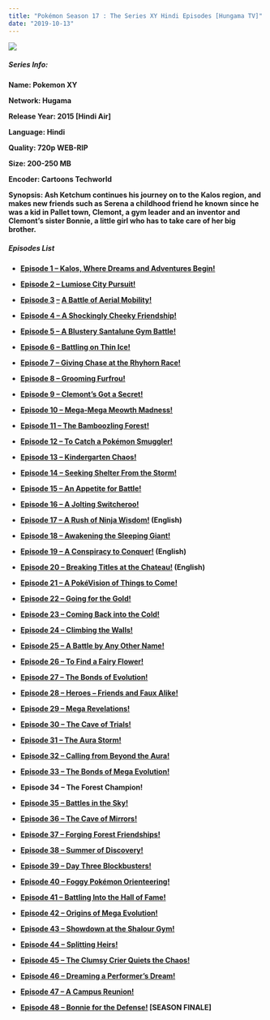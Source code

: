 ```yaml
---
title: "Pokémon Season 17 : The Series XY Hindi Episodes [Hungama TV]"
date: "2019-10-13"
---
```


<script type="text/javascript">var adfly_id = 20713539; var adfly_advert = 'int'; var popunder = true; var domains = ['clk.ink', 'clicksfly.com'];</script>

  
<script src="https://cdn.adf.ly/js/link-converter.js"></script>

[![](https://1.bp.blogspot.com/-u7Oo3agNgPA/XVlkqfN5ftI/AAAAAAAAAhA/3TocWFWGgoEGDX9pHVnZ1prhRW2VjdHZACLcBGAs/s400/fhf.jpg)](https://1.bp.blogspot.com/-u7Oo3agNgPA/XVlkqfN5ftI/AAAAAAAAAhA/3TocWFWGgoEGDX9pHVnZ1prhRW2VjdHZACLcBGAs/s1600/fhf.jpg)

##### Series Info:

**Name: Pokemon XY**

**Network: Hugama**

**Release Year: 2015 \[Hindi Air\]**

**Language: Hindi**

**Quality: 720p WEB-RIP**

**Size: 200-250 MB**

**Encoder: Cartoons Techworld**

**Synopsis: Ash Ketchum continues his journey on to the Kalos region, and makes new friends such as Serena a childhood friend he known since he was a kid in Pallet town, Clemont, a gym leader and an inventor and Clemont’s sister Bonnie, a little girl who has to take care of her big brother.**  

##### Episodes List

- [**Episode 1 – Kalos, Where Dreams and Adventures Begin!**](https://clicksfly.com/full/?api=aaccf0ece50afe7ce39f6e6bfe5eaee5615a6382&url=aHR0cHM6Ly9jYXJ0b29uc3RlY2h3b3JsZC5pbi9wb2tlbW9uLXNlYXNvbi0xNy1lcGlzb2RlLTEtaGluZGktZHViYmVkLTcyMHAtd2F0Y2gtb25saW5lLWRvd25sb2FkLw==&type=2)

- [**Episode 2 – Lumiose City Pursuit!**](https://clicksfly.com/full/?api=aaccf0ece50afe7ce39f6e6bfe5eaee5615a6382&url=aHR0cHM6Ly9jYXJ0b29uc3RlY2h3b3JsZC5pbi9wb2tlbW9uLXNlYXNvbi0xNy1lcGlzb2RlLTItaGluZGktZHViYmVkLTcyMHAtd2F0Y2gtb25saW5lLWRvd25sb2FkLw==&type=2)

- **[Episode 3](https://clicksfly.com/full/?api=aaccf0ece50afe7ce39f6e6bfe5eaee5615a6382&url=aHR0cHM6Ly9jYXJ0b29uc3RlY2h3b3JsZC5pbi9wb2tlbW9uLXNlYXNvbi0xNy1lcGlzb2RlLTMtaGluZGktZHViYmVkLTcyMHAtd2F0Y2gtb25saW5lLWRvd25sb2FkLw==&type=2) [–](https://clicksfly.com/full/?api=aaccf0ece50afe7ce39f6e6bfe5eaee5615a6382&url=aHR0cHM6Ly9jYXJ0b29uc3RlY2h3b3JsZC5pbi9wb2tlbW9uLXNlYXNvbi0xNy1lcGlzb2RlLTItaGluZGktZHViYmVkLTcyMHAtd2F0Y2gtb25saW5lLWRvd25sb2FkLw==&type=2) [A Battle of Aerial Mobility!](https://clicksfly.com/full/?api=aaccf0ece50afe7ce39f6e6bfe5eaee5615a6382&url=aHR0cHM6Ly9jYXJ0b29uc3RlY2h3b3JsZC5pbi9wb2tlbW9uLXNlYXNvbi0xNy1lcGlzb2RlLTMtaGluZGktZHViYmVkLTcyMHAtd2F0Y2gtb25saW5lLWRvd25sb2FkLw==&type=2)**

- [**Episode 4 – A Shockingly Cheeky Friendship!**](https://clicksfly.com/full/?api=aaccf0ece50afe7ce39f6e6bfe5eaee5615a6382&url=aHR0cHM6Ly9jYXJ0b29uc3RlY2h3b3JsZC5pbi9wb2tlbW9uLXNlYXNvbi0xNy1lcGlzb2RlLTQtaGluZGktZHViYmVkLTcyMHAtd2F0Y2gtb25saW5lLWRvd25sb2FkLw==&type=2)

- [**Episode 5 – A Blustery Santalune Gym Battle!**](https://clicksfly.com/full/?api=aaccf0ece50afe7ce39f6e6bfe5eaee5615a6382&url=aHR0cHM6Ly9jYXJ0b29uc3RlY2h3b3JsZC5pbi9wb2tlbW9uLXNlYXNvbi0xNy1lcGlzb2RlLTUtaGluZGktZHViYmVkLTcyMHAtd2F0Y2gtb25saW5lLWRvd25sb2FkLw==&type=2)

- [**Episode 6 – Battling on Thin Ice!**](https://clk.ink/lv82)

- [**Episode 7 – Giving Chase at the Rhyhorn Race!**](https://clk.ink/NtQ4qtyO)

- [**Episode 8 – Grooming Furfrou!**](https://clk.ink/MEwdnG8)

- [**Episode 9 – Clemont’s Got a Secret!**](https://clk.ink/umopNJaU)

- [**Episode 10 – Mega-Mega Meowth Madness!**](https://clk.ink/Pf1ls)

- **[Episode 11 – The Bamboozling Forest!](https://clk.ink/qDpjzo)**

- [**Episode 12 – To Catch a Pokémon Smuggler!**](https://clk.ink/70S94AT)

- [**Episode 13 – Kindergarten Chaos!**](https://clk.ink/njDuohDq)

- [**Episode 14 – Seeking Shelter From the Storm!**](https://clk.ink/gkJ5OJm9)

- [**Episode 15 – An Appetite for Battle!**](https://clk.ink/BHleipSF)

- [**Episode 16 – A Jolting Switcheroo!**](https://clk.ink/7O8B88)

- **[Episode 17 – A Rush of Ninja Wisdom!](https://clk.ink/mNbSWVXa) (English)**

- [**Episode 18 – Awakening the Sleeping Giant!**](https://clk.ink/qbi89WW3)

- **[Episode 19 – A Conspiracy to Conquer!](https://clk.ink/A6AeOih) (English)**

- **[Episode 20 – Breaking Titles at the Chateau!](https://clk.ink/dYam3G3) (English)**

- [**Episode 21 – A PokéVision of Things to Come!**](https://clk.ink/3NTZ)

- [**Episode 22 – Going for the Gold!**](https://clk.ink/Lnj6)

- [**Episode 23 – Coming Back into the Cold!**](https://clk.ink/rgOExv)

- [**Episode 24 – Climbing the Walls!**](https://clk.ink/1t9cqKC7)

- [**Episode 25 – A Battle by Any Other Name!**](https://clk.ink/EAgcIa)

- [**Episode 26 – To Find a Fairy Flower!**](https://clk.ink/nE7mI)

- [**Episode 27 – The Bonds of Evolution!**](https://clk.ink/qTmPCva)

- [**Episode 28 – Heroes – Friends and Faux Alike!**](https://clk.ink/8rf4)

- [**Episode 29 – Mega Revelations!**](https://clk.ink/tgV8)

- [**Episode 30 – The Cave of Trials!**](https://clk.ink/z1QxQm)

- [**Episode 31 – The Aura Storm!**](https://clk.ink/iGHA)

- [**Episode 32 – Calling from Beyond the Aura!**](https://clk.ink/LbBBCA)

- [**Episode 33 – The Bonds of Mega Evolution!**](https://clk.ink/Qgn8K8L)

- **Episode 34 – The Forest Champion!**

- [**Episode 35 – Battles in the Sky!**](https://clk.ink/Uz41n)

- [**Episode 36 – The Cave of Mirrors!**](https://clk.ink/C0Ww)

- [**Episode 37 – Forging Forest Friendships!**](https://clk.ink/b5Ufe)

- [**Episode 38 – Summer of Discovery!**](https://clk.ink/vXMq8lf)

- [**Episode 39 – Day Three Blockbusters!**](https://clk.ink/cfhM)

- [**Episode 40 – Foggy Pokémon Orienteering!**](https://clk.ink/pWSxhig)

- [**Episode 41 – Battling Into the Hall of Fame!**](https://clk.ink/QkJzj6r1)

- [**Episode 42 – Origins of Mega Evolution!**](https://clk.ink/3s3SXntg)

- [**Episode 43 – Showdown at the Shalour Gym!**](https://clk.ink/d2f22dz)

- [**Episode 44 – Splitting Heirs!**](https://clk.ink/vniMtN)

- [**Episode 45 – The Clumsy Crier Quiets the Chaos!**](https://clk.ink/AbLjyp)

- [**Episode 46 – Dreaming a Performer’s Dream!**](https://clk.ink/7Jyo9)

<script type="text/javascript">var app_url = 'https://clicksfly.com/'; var app_api_token = 'f7c5ea23e6482515ed24c360f015ce84508eec61'; var app_advert = 2; var app_exclude_domains = ["animetoonhindi2.blogspot.com"];</script>

<script src="//clicksfly.com/js/full-page-script.js"></script>

- [**Episode 47 – A Campus Reunion!**](https://clk.ink/d9qP)

- **[Episode 48 – Bonnie for the Defense!](https://clk.ink/3Qq5l) \[SEASON FINALE\]**
